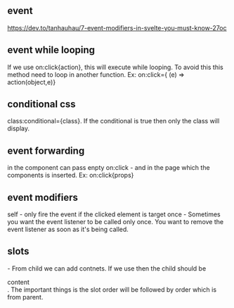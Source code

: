 ## event
https://dev.to/tanhauhau/7-event-modifiers-in-svelte-you-must-know-27oc

## event while looping
If we use on:click{action}, this will execute while looping. To avoid this this method need to loop in another function.
Ex: on:click={ (e) => action(object,e)}

## conditional css
class:conditional={class}. If the conditional is true then only the class will display.

## event forwarding
in the component can pass enpty on:click - and in the page which the components  is inserted. Ex: on:click{props}

## event modifiers
self - only fire the event if the clicked element is target
once - Sometimes you want the event listener to be called only once. You want to remove the event listener as soon as it's being called.

## slots
<slot /> - From child we can add contnets. If we use <slot name="title"></slot> then the child should be <div slot="title">content</div>. The important things is the slot order will be followed by order which is from parent. 

